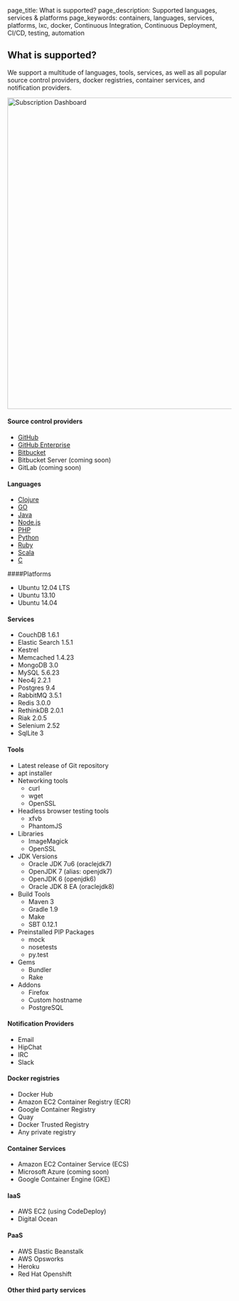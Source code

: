 page_title: What is supported?
page_description: Supported languages, services & platforms
page_keywords: containers, languages, services, platforms, lxc, docker, Continuous Integration, Continuous Deployment, CI/CD, testing, automation

## What is supported?

We support a multitude of languages, tools, services, as well as all popular source control providers, docker registries, container services, and notification providers.

<img src="../images/shippable_end2end.png" alt="Subscription Dashboard" style="width:700px;"/>


#### Source control providers
-  <a href="http://www.github.com" target="_blank">GitHub</a>
-  <a href="http://enterprise.github.com" target="_blank">GitHub Enterprise</a>
-  <a href="http://www.bitbucket.org" target="_blank">Bitbucket</a>
-   Bitbucket Server (coming soon)
-   GitLab (coming soon)

#### Languages

-  [Clojure](ci_languages/#clojure)
-  [GO](ci_languages/#go)
-  [Java](ci_languages/#java)
-  [Node.js](ci_languages/#node)
-  [PHP](ci_languages/#php)
-  [Python](ci_languages/#python)
-  [Ruby](ci_languages/#ruby)
-  [Scala](ci_languages/#scala)
-  [C](ci_languages/#c)

####Platforms
-  Ubuntu 12.04 LTS
-  Ubuntu 13.10
-  Ubuntu 14.04

#### Services
-  CouchDB 1.6.1
-  Elastic Search 1.5.1
-  Kestrel
-  Memcached 1.4.23
-  MongoDB 3.0
-  MySQL 5.6.23
-  Neo4j 2.2.1
-  Postgres 9.4
-  RabbitMQ 3.5.1
-  Redis 3.0.0
-  RethinkDB 2.0.1
-  Riak 2.0.5
-  Selenium 2.52
-  SqlLite 3

#### Tools
-   Latest release of Git repository
-   apt installer
-   Networking tools
    -   curl
    -   wget
    -   OpenSSL
-   Headless browser testing tools
    -   xfvb
    -   PhantomJS
-   Libraries
    -   ImageMagick
    -   OpenSSL
-   JDK Versions
    -   Oracle JDK 7u6 (oraclejdk7)
    -   OpenJDK 7 (alias: openjdk7)
    -   OpenJDK 6 (openjdk6)
    -   Oracle JDK 8 EA (oraclejdk8)
-   Build Tools
    -   Maven 3
    -   Gradle 1.9
    -   Make
    -   SBT 0.12.1
-   Preinstalled PIP Packages
    -   mock
    -   nosetests
    -   py.test
-   Gems
    -   Bundler
    -   Rake
-   Addons
    -   Firefox
    -   Custom hostname
    -   PostgreSQL


#### Notification Providers
- Email
- HipChat
- IRC
- Slack

#### Docker registries
- Docker Hub
- Amazon EC2 Container Registry (ECR)
- Google Container Registry
- Quay
- Docker Trusted Registry
- Any private registry

#### Container Services
- Amazon EC2 Container Service (ECS)
- Microsoft Azure (coming soon)
- Google Container Engine (GKE)

#### IaaS
- AWS EC2 (using CodeDeploy)
- Digital Ocean

#### PaaS
- AWS Elastic Beanstalk
- AWS Opsworks
- Heroku
- Red Hat Openshift

#### Other third party services
